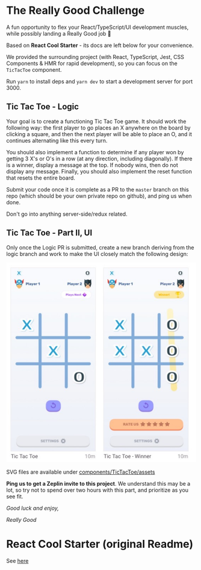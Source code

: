 # The Really Good Challenge

A fun opportunity to flex your React/TypeScript/UI development muscles, while possibly landing a Really Good job 💪

Based on **React Cool Starter** - its docs are left below for your convenience.

We provided the surrounding project (with React, TypeScript, Jest, CSS Components & HMR for rapid development), so you can focus on the `TicTacToe` component.

Run `yarn` to install deps and `yarn dev` to start a development server for port 3000.

## Tic Tac Toe - Logic

Your goal is to create a functioning Tic Tac Toe game. It should work the following way: the first player to go places an X anywhere on the board by clicking a square, and then the next player will be able to place an O, and it continues alternating like this every turn.

You should also implement a function to determine if any player won by getting 3 X's or O's in a row (at any direction, including diagonally). If there is a winner, display a message at the top. If nobody wins, then do not display any message. Finally, you should also implement the reset function that resets the entire board.

Submit your code once it is complete as a PR to the `master` branch on this repo (which should be your own private repo on github), and ping us when done.

Don't go into anything server-side/redux related.

## Tic Tac Toe - Part II, UI

Only once the Logic PR is submitted, create a new branch deriving from the logic branch and work to make the UI closely match the following design:

![Preview](tic-tac-toe-preview.jpg)

SVG files are available under [components/TicTacToe/assets](src/components/TicTacToe/assets)

**Ping us to get a Zeplin invite to this project**. We understand this may be a lot, so try not to spend over two hours with this part, and prioritize as you see fit.

_Good luck and enjoy,_

_Really Good_

# React Cool Starter (original Readme)

See [here](https://github.com/wellyshen/react-cool-starter)
